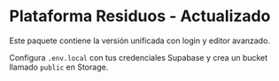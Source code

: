 # Plataforma Residuos - Actualizado

Este paquete contiene la versión unificada con login y editor avanzado.

Configura `.env.local` con tus credenciales Supabase y crea un bucket llamado `public` en Storage.
